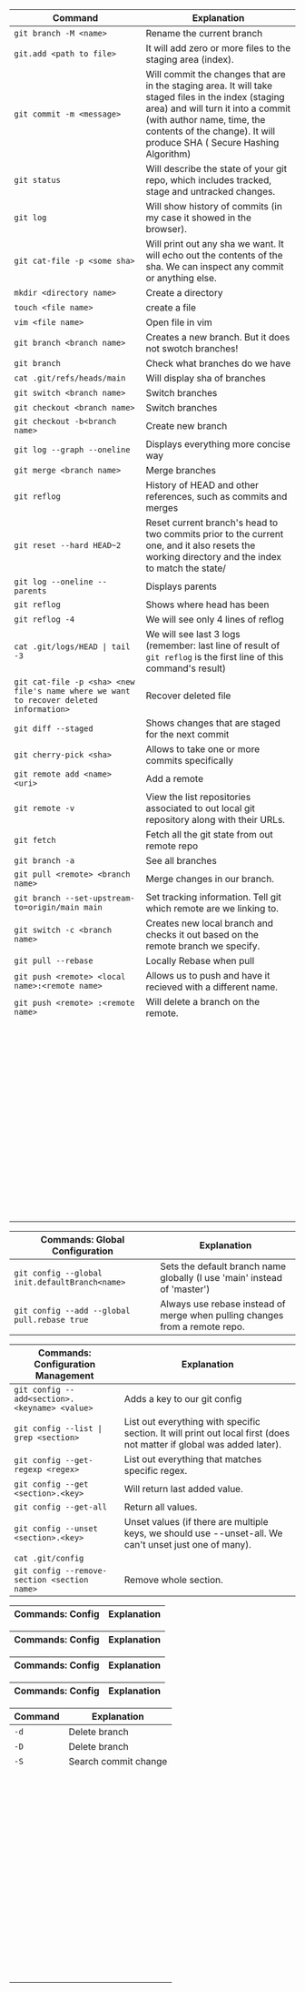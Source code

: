 |              Command                     | Explanation |
|------------------------------------------|-------------|
|```git branch -M <name>```                | Rename the current branch |
|```git.add <path to file> ```             | It will add zero or more files to the staging area (index). |
|```git commit -m <message> ```            | Will commit the changes that are in the staging area. It will take staged files in the index (staging area) and will turn it into a commit (with author name, time, the contents of the change). It will produce SHA ( Secure Hashing Algorithm) |
|```git status ```                         | Will describe the state of your git repo, which includes tracked, stage and untracked changes. |
|```git log ```                            | Will show history of commits (in my case it showed in the browser). |
|```git cat-file -p <some sha> ```         | Will print out any sha we want. It will echo out the contents of the sha. We can inspect any commit or anything else.                      |
|```mkdir <directory name> ```             | Create a directory |
|```touch <file name> ```                  | create a file |
|```vim <file name> ```                    | Open file in vim |
|```git branch <branch name> ```           | Creates a new branch. But it does not swotch branches! |
|```git branch ```                         | Check what branches do we have |
|``` cat .git/refs/heads/main ```          | Will display sha of branches |
|```git switch <branch name> ```           | Switch branches |
|```git checkout <branch name> ```         | Switch branches |
|```git checkout -b<branch name> ```       | Create new branch |
|```git log --graph --oneline ```          | Displays everything more concise way |
|```git merge <branch name>```             | Merge branches |
|```git reflog ```                         | History of HEAD and other references, such as commits and merges |
|```git reset --hard HEAD~2 ```            | Reset current branch's head to two commits prior to the current one, and it also resets the working directory and the index to match the state/ |
|```git log --oneline --parents ```        | Displays parents |
|```git reflog ```                         | Shows where head has been |
|```git reflog -4 ```                      | We will see only 4 lines of reflog |
|```cat .git/logs/HEAD \| tail -3 ```      | We will see last 3 logs (remember: last line of result of ```git reflog``` is the first line of this command's result)                     |
|```git cat-file -p <sha> <new file's name where we want to recover deleted information> ``` | Recover deleted file |
|```git diff --staged ```                  | Shows changes that are staged for the next commit |
|```git cherry-pick <sha> ```              | Allows to take one or more commits specifically |
|```git remote add <name> <uri> ```        | Add a remote |
|```git remote -v ```                      | View the list repositories associated to out local git repository along with their URLs. |
|```git fetch ```                          | Fetch all the git state from out remote repo |
|```git branch -a ```                      | See all branches |
|```git pull <remote> <branch name> ```    | Merge changes in our branch. |
|```git branch --set-upstream-to=origin/main main ``` | Set tracking information. Tell git which remote are we linking to. |
|```git switch -c <branch name> ```        | Creates new local branch and checks it out based on the remote branch we specify. |
|```git pull --rebase ```                  | Locally Rebase when pull |
|```git push <remote> <local name>:<remote name> ``` | Allows us to push and have it recieved with a different name. |
|```git push <remote> :<remote name> ```   | Will delete a branch on the remote. |
|``` ``` |  |
|``` ``` |  |
|``` ``` |  |
|``` ``` |  |
|``` ``` |  |
|``` ``` |  |
|``` ``` |  |
|``` ``` |  |
|``` ``` |  |
|``` ``` |  |
|``` ``` |  |
|``` ``` |  |
|``` ``` |  |
|``` ``` |  |
|``` ``` |  |
|``` ``` |  |




|   Commands: Global Configuration                  |   Explanation                               |
|---------------------------------------------------|---------------------------------------------|
|```git config --global init.defaultBranch<name>``` | Sets the default branch name globally (I use 'main' instead of 'master') |
|```git config --add --global pull.rebase true ```  | Always use rebase instead of merge when pulling changes from a remote repo. |





|   Commands: Configuration Management   |   Explanation   |
|----------------------------------------|-----------------|
|```git config --add<section>.<keyname> <value> ``` | Adds a key to our git config |
|```git config --list \| grep <section> ```         | List out everything with specific section. It will print out local first (does not matter if global was added later). |
|```git config --get-regexp <regex> ```             | List out everything that matches specific regex. |
|```git config --get <section>.<key> ```            | Will return last added value.  |
|```git config --get-all  ```                       | Return all values. |
|```git config --unset <section>.<key> ```          | Unset values (if there are multiple keys, we should use --unset-all. We can't unset just one of many). |
|```cat .git/config ```                             |  |
|```git config --remove-section <section name> ```  | Remove whole section. |



|   Commands: Config   |   Explanation   |
|----------------------|-----------------|



|   Commands: Config   |   Explanation   |
|----------------------|-----------------|



|   Commands: Config   |   Explanation   |
|----------------------|-----------------|


|   Commands: Config   |   Explanation   |
|----------------------|-----------------|






|              Command              | Explanation |
|-----------------------------------|-------------|
|```-d ``` | Delete branch |
|```-D ``` | Delete branch |
|```-S ``` | Search commit change |
|``` ``` |  |
|``` ``` |  |
|``` ``` |  |
|``` ``` |  |
|``` ``` |  |
|``` ``` |  |
|``` ``` |  |
|``` ``` |  |
|``` ``` |  |
|``` ``` |  |
|``` ``` |  |
|``` ``` |  |
|``` ``` |  |
|``` ``` |  |
|``` ``` |  |
|``` ``` |  |
|``` ``` |  |